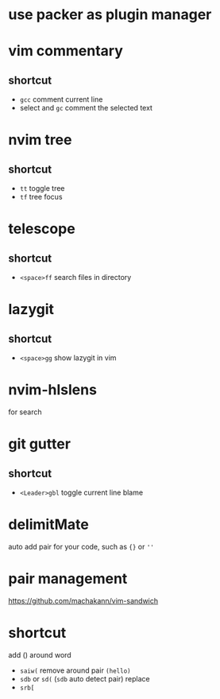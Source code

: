 # use packer as plugin manager

# vim commentary
## shortcut
- `gcc` comment current line
- select and `gc` comment the selected text

# nvim tree
## shortcut
- `tt` toggle tree
- `tf` tree focus

# telescope
## shortcut
- `<space>ff` search files in directory

# lazygit
## shortcut
- `<space>gg` show lazygit in vim

# nvim-hlslens
for search

# git gutter
## shortcut
- `<Leader>gbl` toggle current line blame

# delimitMate
auto add pair for your code, such as `{}` or `''`

# pair management
https://github.com/machakann/vim-sandwich
# shortcut
add () around word
- `saiw(`
remove around pair `(hello)`
- `sdb` or `sd(` (`sdb` auto detect pair)
replace
- `srb[`
